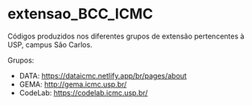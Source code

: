 # extensao_BCC_ICMC
Códigos produzidos nos diferentes grupos de extensão pertencentes à USP, campus São Carlos.

Grupos:
- DATA: https://dataicmc.netlify.app/br/pages/about
- GEMA: http://gema.icmc.usp.br/
- CodeLab: https://codelab.icmc.usp.br/
